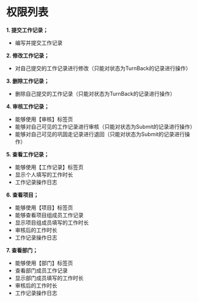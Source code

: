 # 权限列表

**1. 提交工作记录；**
* 编写并提交工作记录

**2. 修改工作记录；**
* 对自己提交的工作记录进行修改（只能对状态为TurnBack的记录进行操作）

**3. 删除工作记录；**
* 删除自己提交的工作记录（只能对状态为TurnBack的记录进行操作）

**4. 审核工作记录；**
* 能够使用【审核】标签页
* 能够对自己可见的工作记录进行审核（只能对状态为Submit的记录进行操作）
* 能够对自己可见的巩固走记录进行退回（只能对状态为Submit的记录进行操作）

**5. 查看工作记录；**
* 能够使用【工作记录】标签页
* 显示个人填写的工作时长
* 工作记录操作日志

**6. 查看项目；**
* 能够使用【项目】标签页
* 能够查看项目组成员工作记录
* 显示项目组成员填写的工作时长
* 审核后的工作时长
* 工作记录操作日志

**7. 查看部门；**
* 能够使用【部门】标签页
* 查看部门成员工作记录
* 显示部门成员填写的工作时长
* 审核后的工作时长
* 工作记录操作日志

